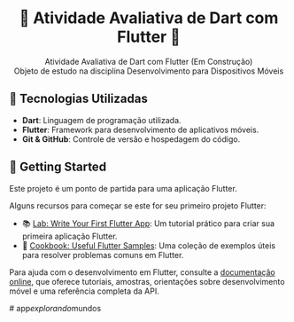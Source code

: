 <h1 align="center">📱 Atividade Avaliativa de Dart com Flutter 📱</h1>

<p align="center">
  Atividade Avaliativa de Dart com Flutter (Em Construção) <br/>
  Objeto de estudo na disciplina Desenvolvimento para Dispositivos Móveis <br/>
</p>

## 🚀 Tecnologias Utilizadas

- **Dart**: Linguagem de programação utilizada.
- **Flutter**: Framework para desenvolvimento de aplicativos móveis.
- **Git & GitHub**: Controle de versão e hospedagem do código.

## 🏁 Getting Started

Este projeto é um ponto de partida para uma aplicação Flutter.

Alguns recursos para começar se este for seu primeiro projeto Flutter:

- 📚 [Lab: Write Your First Flutter App](https://docs.flutter.dev/get-started/codelab): Um tutorial prático para criar sua primeira aplicação Flutter.
- 🍲 [Cookbook: Useful Flutter Samples](https://docs.flutter.dev/cookbook): Uma coleção de exemplos úteis para resolver problemas comuns em Flutter.

Para ajuda com o desenvolvimento em Flutter, consulte a [documentação online](https://docs.flutter.dev/), que oferece tutoriais, amostras, orientações sobre desenvolvimento móvel e uma referência completa da API.

#   a p p _ e x p l o r a n d o _ m u n d o s 
 
 
